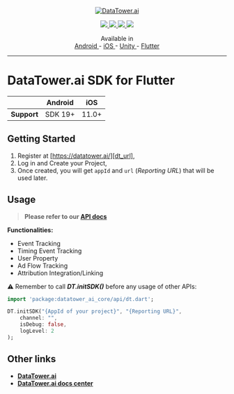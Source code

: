<p align="center">
    <a href="https://datatower.ai/" target="_blank">
        <picture>
            <source srcset="https://dash.datatower.ai/logo_v2.png" media="(prefers-color-scheme: dark)">
            <source srcset="https://dash.datatower.ai/logoWhite_v2.png" media="(prefers-color-scheme: light)" >
            <img src="https://dash.datatower.ai/logoWhite_v2.png" alt="DataTower.ai">
        </picture>
    </a>
</p>

<p align="center">
    <a title="Android" href="https://central.sonatype.com/artifact/ai.datatower/core" target="_blank">
        <img src="https://img.shields.io/maven-central/v/ai.datatower/core?logo=android&logoColor=70d68c&label=Android&labelColor=dbeffd" />
    </a>
    <a title="iOS" href="https://cocoapods.org/pods/datatower_ai_core" target="_blank">
        <img src="https://img.shields.io/cocoapods/v/datatower_ai_core?logo=ios&logoColor=000000&label=iOS&labelColor=f3f3f5" />
    </a>
    <a title="Unity" href="https://github.com/datatower-ai/core-unity/releases/latest" target="_blank">
        <img src="https://img.shields.io/github/v/release/datatower-ai/core-unity?logo=unity&logoColor=f7f7f7&label=Unity&labelColor=000000" />
    </a>
    <a title="Flutter" href="https://pub.dev/packages/datatower_ai_core" target="_blank">
        <img src="https://img.shields.io/pub/v/datatower_ai_core?logo=flutter&logoColor=2375c5f2&label=Flutter" />
    </a>
</p>

<p align="center">
  <span>Available in</span>
  <br />
  <a href="https://github.com/datatower-ai/core-android">
    Android
  </a>
  <span>-</span>
  <a href="https://github.com/datatower-ai/core-ios">
    iOS
  </a>
  <span>-</span>
  <a href="https://github.com/datatower-ai/core-unity">
    Unity
  </a>
  <span>-</span>
  <a href="https://github.com/datatower-ai/core-flutter">
    Flutter
  </a>
</p>

---

# DataTower.ai SDK for Flutter

|             | Android |  iOS  |
|:-----------:|:-------:|:-----:|
| **Support** | SDK 19+ | 11.0+ |

## Getting Started

1. Register at [https://datatower.ai/][dt_url],
2. Log in and Create your Project,
3. Once created, you will get `appId` and `url` (*Reporting URL*) that will be used later.

## Usage

> **Please refer to our [API docs][api_doc_url]**  

**Functionalities:**  
- Event Tracking
- Timing Event Tracking  
- User Property
- Ad Flow Tracking
- Attribution Integration/Linking

⚠ Remember to call _**DT.initSDK()**_ before any usage of other APIs:
    
```dart
import 'package:datatower_ai_core/api/dt.dart';

DT.initSDK("{AppId of your project}", "{Reporting URL}",
    channel: "",
    isDebug: false,
    logLevel: 2
);
```

## Other links

- **[DataTower.ai][dt_url]**
- **[DataTower.ai docs center][doc_url]**

[dt_url]: https://datatower.ai/
[api_doc_url]: https://docs.datatower.ai/docs/Flutter_SDK
[doc_url]: https://docs.datatower.ai/